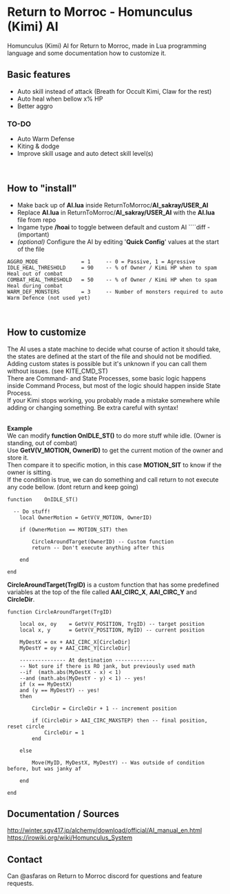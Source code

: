# Return to Morroc - Homunculus (Kimi) AI
Homunculus (Kimi) AI for Return to Morroc, made in Lua programming language and some documentation how to customize it.
<br>

## Basic features
- Auto skill instead of attack (Breath for Occult Kimi, Claw for the rest)
- Auto heal when bellow x% HP
- Better aggro

### TO-DO 
- Auto Warm Defense
- Kiting & dodge
- Improve skill usage and auto detect skill level(s)
<br>

## How to "install"
- Make back up of **AI.lua** inside ReturnToMorroc/**AI_sakray/USER_AI**
- Replace **AI.lua** in ReturnToMorroc/**AI_sakray/USER_AI** with the **AI.lua** file from repo
- Ingame type **/hoai** to toggle between default and custom AI ````diff - (important)
- _(optional)_ Configure the AI by editing '**Quick Config**' values at the start of the file

```
AGGRO_MODE              = 1     -- 0 = Passive, 1 = Agressive
IDLE_HEAL_THRESHOLD     = 90    -- % of Owner / Kimi HP when to spam Heal out of combat
COMBAT_HEAL_THRESHOLD   = 50    -- % of Owner / Kimi HP when to spam Heal during combat
WARM_DEF_MONSTERS       = 3     -- Number of monsters required to auto Warm Defence (not used yet)
```
<br>

## How to customize
The AI uses a state machine to decide what course of action it should take, the states are defined at the start of the file and should not be modified. <br>
Adding custom states is possible but it's unknown if you can call them without issues. (see KITE_CMD_ST) <br>
There are Command- and State Processes, some basic logic happens inside Command Process, but most of the logic should happen inside State Process. <br>
If your Kimi stops working, you probably made a mistake somewhere while adding or changing something. Be extra careful with syntax! <br><br>

**Example**<br>
We can modify **function	OnIDLE_ST()** to do more stuff while idle. (Owner is standing, out of combat) <br>
Use **GetV(V_MOTION, OwnerID)** to get the current motion of the owner and store it. <br>
Then compare it to specific motion, in this case **MOTION_SIT** to know if the owner is sitting. <br>
If the condition is true, we can do something and call return to not execute any code bellow. (dont return and keep going) <br>
```
function	OnIDLE_ST()

  -- Do stuff!
	local OwnerMotion = GetV(V_MOTION, OwnerID)

	if (OwnerMotion == MOTION_SIT) then

		CircleAroundTarget(OwnerID) -- Custom function
		return -- Don't execute anything after this

	end

end
```

**CircleAroundTarget(TrgID)** is a custom function that has some predefined variables at the top of the file called **AAI_CIRC_X**, **AAI_CIRC_Y** and **CircleDir**.
```
function CircleAroundTarget(TrgID)

	local ox, oy	= GetV(V_POSITION, TrgID) -- target position
	local x, y		= GetV(V_POSITION, MyID) -- current position

	MyDestX = ox + AAI_CIRC_X[CircleDir]
	MyDestY = oy + AAI_CIRC_Y[CircleDir]

	--------------- At destination -------------
	-- Not sure if there is RO jank, but previously used math
	--if  (math.abs(MyDestX - x) < 1)
	--and (math.abs(MyDestY - y) < 1) -- yes!
	if (x == MyDestX)
	and (y == MyDestY) -- yes!
	then

		CircleDir = CircleDir + 1 -- increment position

		if (CircleDir > AAI_CIRC_MAXSTEP) then -- final position, reset circle
			CircleDir = 1
		end

	else

		Move(MyID, MyDestX, MyDestY) -- Was outside of condition before, but was janky af

	end

end
```

## Documentation / Sources
http://winter.sgv417.jp/alchemy/download/official/AI_manual_en.html
<br>
https://irowiki.org/wiki/Homunculus_System
<br>

## Contact
Can @asfaras on Return to Morroc discord for questions and feature requests.
